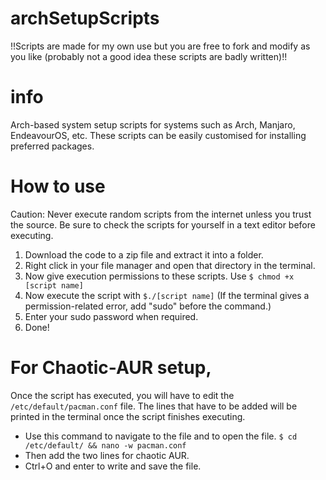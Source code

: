 # archSetupScripts
!!Scripts are made for my own use but you are free to fork and modify as you like (probably not a good idea these scripts are badly written)!!
# info
Arch-based system setup scripts for systems such as Arch, Manjaro, EndeavourOS, etc. These scripts can be easily customised for installing preferred packages. 
# How to use
Caution: Never execute random scripts from the internet unless you trust the source. Be sure to check the scripts for yourself in a text editor before executing. 
1) Download the code to a zip file and extract it into a folder. 
2) Right click in your file manager and open that directory in the terminal.
3) Now give execution permissions to these scripts. Use ```$ chmod +x [script name]```
4) Now execute the script with ```$./[script name]``` (If the terminal gives a permission-related error, add "sudo" before the command.)
5) Enter your sudo password when required.
6) Done!

# For Chaotic-AUR setup,
Once the script has executed, you will have to edit the ```/etc/default/pacman.conf``` file. The lines that have to be added will be printed in the terminal once the script finishes executing. 
- Use this command to navigate to the file and to open the file.
```$ cd /etc/default/ && nano -w pacman.conf```
- Then add the two lines for chaotic AUR.
- Ctrl+O and enter to write and save the file.
